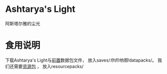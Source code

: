# Ashtarya's Light
阿斯塔尔雅的尘光

# 食用说明
下载Ashtarya's Light与[前置](https://github.com/VoidCreatureWorkShop/Ashtarya-s-Light-Dependency)数据包文件，
放入saves/*你的地图*/datapacks/。
我们还需要[资源包](https://github.com/VoidCreatureWorkShop/Ashtarya-s-Light-Resource-Pack) ，
放入resourcepacks/
